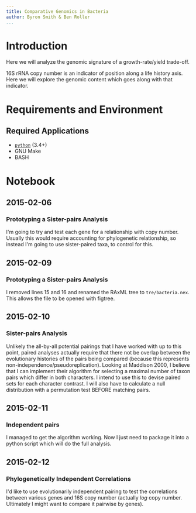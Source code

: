 ```yaml
---
title: Comparative Genomics in Bacteria
author: Byron Smith & Ben Roller
...
```


# Introduction #
Here we will analyze the genomic signature of a growth-rate/yield trade-off.

16S rRNA copy number is an indicator of position along a life history axis.
Here we will explore the genomic content which goes along with that indicator.

# Requirements and Environment #
## Required Applications ##
-  [`python`](http://www.python.org/) (3.4+)
-  GNU Make
-  BASH

# Notebook #
## 2015-02-06 ##
### Prototyping a Sister-pairs Analysis ###
I'm going to try and test each gene for a relationship with copy number.
Usually this would require accounting for phylogenetic relationship,
so instead I'm going to use sister-paired taxa, to control for this.

## 2015-02-09 ##
### Prototyping a Sister-pairs Analysis ###
I removed lines 15 and 16 and renamed the RAxML tree to `tre/bacteria.nex`.
This allows the file to be opened with figtree.

## 2015-02-10 ##
### Sister-pairs Analysis ###
Unlikely the all-by-all potential pairings that I have worked with up to this
point, paired analyses actually require that there not be overlap between
the evolutionary histories of the pairs being compared (because this
represents non-independence/pseudoreplication).
Looking at Maddison 2000, I believe that I can implement their algorithm for
selecting a maximal number of taxon pairs which differ in both characters.
I intend to use this to devise paired sets for each character contrast.
I will also have to calculate a null distribution with a permutation test
BEFORE matching pairs.

## 2015-02-11 ##
### Independent pairs ###
I managed to get the algorithm working.
Now I just need to package it into a python script which will do the full
analysis.

## 2015-02-12 ##
### Phylogenetically Independent Correlations ###
I'd like to use evolutionarily independent pairing to test the correlations
between various genes and 16S copy number (actually _log_ copy number.
Ultimately I might want to compare it pairwise by genes).




